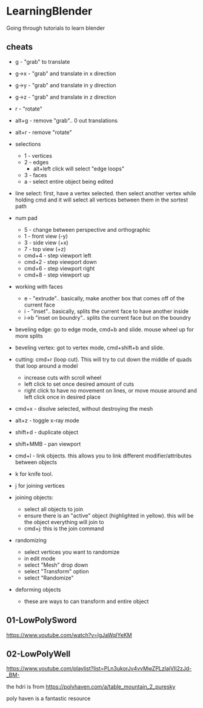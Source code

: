 # LearningBlender
Going through tutorials to learn blender

## cheats

* g - "grab" to translate
* g->x - "grab" and translate in x direction
* g->y - "grab" and translate in y direction
* g->z - "grab" and translate in z direction
* r - "rotate"
* alt+g - remove "grab".. 0 out translations
* alt+r - remove "rotate"
* selections
  * 1 - vertices
  * 2 - edges
    * alt+left click will select "edge loops"
  * 3 - faces
  * a - select entire object being edited
* line select: first, have a vertex selected. then select another vertex while holding cmd and it will select all vertices between them in the sortest path
* num pad
  * 5 - change between perspective and orthographic
  * 1 - front view (-y)
  * 3 - side view (+x)
  * 7 - top view (+z)
  * cmd+4 - step viewport left
  * cmd+2 - step viewport down
  * cmd+6 - step viewport right
  * cmd+8 - step viewport up
* working with faces
  * e - "extrude".. basically, make another box that comes off of the current face
  * i - "inset".. basically, splits the current face to have another inside
  * i->b "inset on boundry".. splits the current face but on the boundry
* beveling edge: go to edge mode, cmd+b and slide. mouse wheel up for more splits
* beveling vertex: got to vertex mode, cmd+shift+b and slide. 
* cutting: cmd+r (loop cut). This will try to cut down the middle of quads that loop around a model
  * increase cuts with scroll wheel
  * left click to set once desired amount of cuts
  * right click to have no movement on lines, or move mouse around and left click once in desired place
* cmd+x - disolve selected, without destroying the mesh
* alt+z - toggle x-ray mode
* shift+d - duplicate object
* shift+MMB - pan viewport
* cmd+l - link objects. this allows you to link different modifier/attributes between objects
* k for knife tool. 
* j for joining vertices

* joining objects: 
  * select all objects to join
  * ensure there is an "active" object (highlighted in yellow). this will be the object everything will join to
  * cmd+j: this is the join command

* randomizing
  * select vertices you want to randomize
  * in edit mode
  * select "Mesh" drop down
  * select "Transform" option
  * select "Randomize"

* deforming objects
  * these are ways to can transform and entire object

## 01-LowPolySword
https://www.youtube.com/watch?v=lgJaWqIYeKM

## 02-LowPolyWell
https://www.youtube.com/playlist?list=PLn3ukorJv4vvMwZPLzlajVII2zJd-_BM-

the hdri is from https://polyhaven.com/a/table_mountain_2_puresky

poly haven is a fantastic resource

